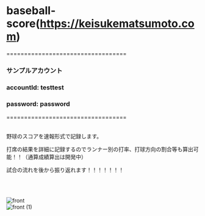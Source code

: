# baseball-score(https://keisukematsumoto.com)

==================================
<h3>サンプルアカウント</h3>
<h3>accountId: testtest</h3>
<h3>password: password</h3>
==================================
<br>
<br>
<p>野球のスコアを速報形式で記録します。</p>
<p>打席の結果を詳細に記録するのでランナー別の打率、打球方向の割合等も算出可能！！（通算成績算出は開発中）<p>
<p>試合の流れを後から振り返れます！！！！！！！</p>
<br>
<br>

  ![front](https://user-images.githubusercontent.com/85728967/128603767-0ffa0ec8-89a9-43bf-adeb-5cd8ce21ceb4.png)
  <br>
  ![front (1)](https://user-images.githubusercontent.com/85728967/128603771-de511091-b514-4464-b77f-85bdbb852d2c.png)
